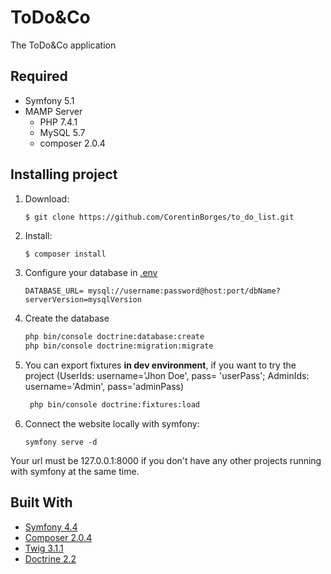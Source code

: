 # ToDo&Co

The ToDo&Co application

## Required

* Symfony 5.1
* MAMP Server
    * PHP 7.4.1
    * MySQL 5.7
    * composer 2.0.4

## Installing project

1.  Download:
    ```bash
    $ git clone https://github.com/CorentinBorges/to_do_list.git
    ```

2.  Install:
    ```
    $ composer install
    ```

3.  Configure your database in [.env](.env)
    ```
    DATABASE_URL= mysql://username:password@host:port/dbName?serverVersion=mysqlVersion
    ```

4.  Create the database
    ```bash
    php bin/console doctrine:database:create
    php bin/console doctrine:migration:migrate
    ```
5. You can export fixtures **in dev environment**, if you want to try the project
   (UserIds: username='Jhon Doe', pass= 'userPass';
   AdminIds: username='Admin', pass='adminPass)
   ```bash
    php bin/console doctrine:fixtures:load
    ```

5. Connect the website locally with symfony:
    ```
    symfony serve -d
    ```
Your url must be 127.0.0.1:8000 if you don't have any other projects running with symfony at the same time.


## Built With
*   [Symfony 4.4](https://symfony.com/)
*   [Composer 2.0.4](https://getcomposer.org/)
*   [Twig 3.1.1](https://twig.symfony.com/)
*   [Doctrine 2.2](https://www.doctrine-project.org/index.html)